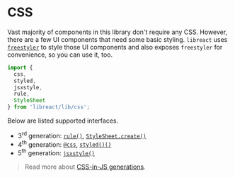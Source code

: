 # CSS

Vast majority of components in this library don't require any CSS. However, there are a few UI
components that need some basic styling. `libreact` uses [`freestyler`](https://github.com/streamich/freestyler) to
style those UI components and also exposes `freestyler` for convenience, so you can use it, too.

```js
import {
  css,
  styled,
  jsxstyle,
  rule,
  StyleSheet
} from 'libreact/lib/css';
```

Below are listed supported interfaces.

- 3<sup>rd</sup> generation: [`rule()`](./css/rule.md), [`StyleSheet.create()`](./css/StyleSheet.md)
- 4<sup>th</sup> generation: [`@css`](./css/css.md), [`styled()()`](./css/styled.md)
- 5<sup>th</sup> generation: [`jsxstyle()`](./css/jsxstyle.md)


> Read more about [CSS-in-JS generations](https://github.com/streamich/freestyler#reference).
